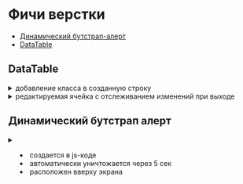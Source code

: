 # Фичи верстки

* [Динамический бутстрап-алерт](#Динамический-бутстрап-алерт)
* [DataTable](#DataTable)

## DataTable

<details>
<summary>добавление класса в созданную строку</summary>

```js
// метод node() возвращает добавленную ноду
let node = table.row.add(
  [item.id, item.name, `${item.firm_name} (${item.firmId})`, item.parser_yandex]
).draw().node();

// 4-й ячейке строки добавляется атрибут
$(node).find('td').eq(3).attr('contenteditable', 'true');

// для строки (tr) задается класс
$(node).addClass('non-active');
```

</details>

<details>
<summary>редактируемая ячейка с отслеживанием изменений при выходе</summary>

```js
//let node = table.row.add([...]).draw().node(); - см предыдущую фичу

var that = $(node).find('td').eq(3);

that.attr('contenteditable', 'true');
that.attr('old-value', item.parser_yandex);
that.focusout(()=>{
  var old_value = $(that).attr('old-value');
  var new_value = $(that).text();
  if(old_value!=new_value){
    console.log('wow');
  }
});
```

</details>

## Динамический бутстрап алерт

<details>
<summary>

* создается в js-коде
* автоматически уничтожается через 5 сек
* расположен вверху экрана

</summary>

```css
#alert_placeholder {
  position: fixed;
  top: 0;
  width: 100%;
  z-index: 100;
}
```

```http
<div id="alert_placeholder"></div>
```

```js
function show_alert(message,alerttype) {
  $('#alert_placeholder').append(`<div id="alertdiv" class="alert ${alerttype}"><a class="close" data-dismiss="alert">×</a><span>${message}</span></div>`);
  setTimeout(function() {
    $("#alertdiv").remove();
  }, 5000);
}
```

</details>
